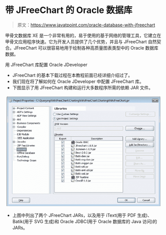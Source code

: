 # 带 JFreeChart 的 Oracle 数据库

> 原文：<https://www.javatpoint.com/oracle-database-with-jfreechart>

甲骨文数据库 XE 是一个非常有用的，易于使用的基于网络的管理工具，它建立在甲骨文应用程序快速。它为开发人员提供了几个优势，并且与 JFreeChart 自然契合。JFreeChart 可以很容易地用于绘制各种高质量图表类型中的 Oracle 数据库数据。

用 JFreeChart 库配置 Oracle JDeveloper

*   JFreeChart 的基本下载过程在本教程前面已经详细介绍过了。
*   我们现在将了解如何在 Oracle JDeveloper 中配置 JFreeChart 库。
*   下图显示了用 JFreeChart 构建和运行大多数程序所需的依赖 JAR 文件。

![build and run programs with JFreeChart](img/79b9b9cfd4c682fc7d3843a421ce156e.png)

*   上图中列出了两个 JFreeChart JARs，以及用于 iText(用于 PDF 生成)、Batik(用于 SVG 生成)和 Oracle JDBC(用于 Oracle 数据库的 Java 访问)的 JARs。